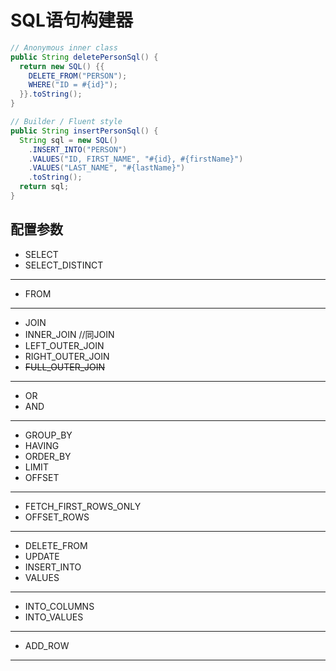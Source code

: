 # SQL语句构建器

```java
// Anonymous inner class
public String deletePersonSql() {
  return new SQL() {{
    DELETE_FROM("PERSON");
    WHERE("ID = #{id}");
  }}.toString();
}

// Builder / Fluent style
public String insertPersonSql() {
  String sql = new SQL()
    .INSERT_INTO("PERSON")
    .VALUES("ID, FIRST_NAME", "#{id}, #{firstName}")
    .VALUES("LAST_NAME", "#{lastName}")
    .toString();
  return sql;
}
```

## 配置参数

- SELECT
- SELECT_DISTINCT
---
- FROM
---
- JOIN
- INNER_JOIN //同JOIN
- LEFT_OUTER_JOIN
- RIGHT_OUTER_JOIN
- ~~FULL_OUTER_JOIN~~
---
- OR
- AND
---
- GROUP_BY
- HAVING
- ORDER_BY
- LIMIT
- OFFSET
---
- FETCH_FIRST_ROWS_ONLY
- OFFSET_ROWS
---
- DELETE_FROM
- UPDATE
- INSERT_INTO
- VALUES
---
- INTO_COLUMNS
- INTO_VALUES
---
- ADD_ROW
---
